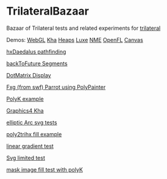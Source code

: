 # TrilateralBazaar
Bazaar of Trilateral tests and related experiments for [trilateral](https://github.com/nanjizal/trilateral/)

Demos: 
[WebGL](https://nanjizal.github.io/TrilateralBazaar/demo/binWebGL/)
[Kha](https://nanjizal.github.io/TrilateralBazaar/toolkitTest/build/html5/)
[Heaps](https://nanjizal.github.io/TrilateralBazaar/toolkitTest/binHeaps/)
[Luxe](https://nanjizal.github.io/TrilateralBazaar/toolkitTest/binLuxe/web/)
[NME](https://nanjizal.github.io/TrilateralBazaar/toolkitTest/binNme/jsprime/TestFlash/)
[OpenFL](https://nanjizal.github.io/TrilateralBazaar/toolkitTest/openFL/)
[Canvas](https://nanjizal.github.io/TrilateralBazaar/toolkitTest/binCanvas/?a=refresh)


[hxDaedalus pathfinding](https://nanjizal.github.io/TrilateralBazaar/hxDaedalusTest/binWebGL/)

[backToFuture Segments](https://nanjizal.github.io/TrilateralBazaar/segmentTest/build/html5/)

[DotMatrix Display](https://nanjizal.github.io/TrilateralBazaar/dotMatrixTest/build/html5/index.html)

[Fxg (from swf) Parrot using PolyPainter ](https://nanjizal.github.io/TrilateralBazaar/fxgTest/build/html5/index.html)

[PolyK example](http://nanjizal.github.io/TrilateralBazaar/polyKTest/build/html5/index.html)

[Graphics4 Kha](http://nanjizal.github.io/TrilateralBazaar/khaGraphics4Test/build/html5/index.html)

[elliptic Arc svg tests](http://nanjizal.github.io/TrilateralBazaar/ellipticalArc/build/html5/index.html)

[poly2trihx fill example](http://nanjizal.github.io/TrilateralBazaar/poly2trihxTest/build/html5/index.html)

[linear gradient test](http://nanjizal.github.io/TrilateralBazaar/linearGradient/build/html5/index.html)

[Svg limited test](http://nanjizal.github.io/TrilateralBazaar/svgTest/build/html5/index.html)

[mask image fill test with polyK](http://nanjizal.github.io/TrilateralBazaar/imageFill/build/html5/index.html)
